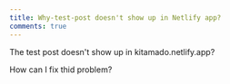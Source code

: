 ```yaml
---
title: Why-test-post doesn't show up in Netlify app?
comments: true
---
```


The test post doesn't show up in kitamado.netlify.app?

How can I fix thid problem?
